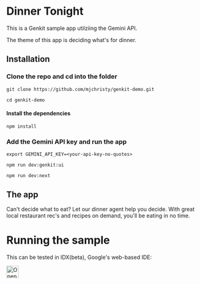 # Dinner Tonight

This is a Genkit sample app utilziing the Gemini API.

The theme of this app is deciding what's for dinner.

## Installation

### Clone the repo and cd into the folder

```git clone https://github.com/mjchristy/genkit-demo.git```

```cd genkit-demo```

#### Install the dependencies
```npm install```

### Add the Gemini API key and run the app

```export GEMINI_API_KEY=<your-api-key-no-quotes>```

```npm run dev:genkit:ui```

```npm run dev:next```

## The app

Can't decide what to eat? Let our dinner agent help you decide. With great local restaurant rec's and recipes on demand, you'll be eating in no time.
# Running the sample

This can be tested in IDX(beta), Google's web-based IDE:

<a href="https://idx.google.com/new?template=https%3A%2F%2Fgithub.com%2Fmjchristy%2Fgenkit-demo%2F">
  <img
    height="32"
    alt="Open in IDX"
    src="https://cdn.idx.dev/btn/open_purple_32.svg">
</a>
